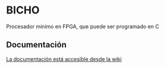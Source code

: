 # BICHO
Procesador mínimo en FPGA, que puede ser programado en C

## Documentación

[La documentación está accesible desde la wiki](https://github.com/Hacklab-urjc/BICHO/wiki)

